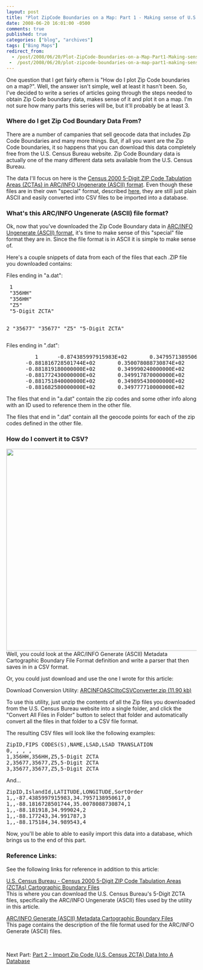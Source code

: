 ```yaml
---
layout: post
title: "Plot ZipCode Boundaries on a Map: Part 1 - Making sense of U.S. Census ZCTA ARC/INFO Ungenerate (ASCII) files"
date: 2008-06-20 16:01:00 -0500
comments: true
published: true
categories: ["blog", "archives"]
tags: ["Bing Maps"]
redirect_from: 
  - /post/2008/06/20/Plot-ZipCode-Boundaries-on-a-Map-Part1-Making-sense-of-US-Census-ZCTA-ARCINFO-Ungenerate-ASCII-files
 -  /post/2008/06/20/plot-zipcode-boundaries-on-a-map-part1-making-sense-of-us-census-zcta-arcinfo-ungenerate-ascii-files
---
```

<!-- more -->
<p>One question that I get fairly oftern is "How do I plot Zip Code boundaries on a map?". Well, the answer isn't simple, well at least it hasn't been. So, I've decided to write a series of articles going through the steps needed to obtain Zip Code boundary data, makes sense of it and plot it on a map. I'm not sure how many parts this series will be, but it'll probably be at least 3.</p>
<h3>Where do I get Zip Cod Boundary Data From?</h3>
<p>There are a number of campanies that sell geocode data that includes Zip Code Boundaries and many more things. But, if all you want are the Zip Code boundaries, it so happens that you can download this data completely free from the U.S. Census Bureau website. Zip Code Boundary data is actually one of the many different data sets available from the U.S. Census Bureau.</p>
<p>The data I'll focus on&nbsp;here is the <a href="http://www.census.gov/geo/www/cob/z52000.html">Census 2000 5-Digit ZIP Code Tabulation Areas (ZCTAs) in ARC/INFO Ungenerate (ASCII) format</a>. Even though these files are in their own "special" format, described <a href="http://www.census.gov/geo/www/cob/ascii_info.html">here</a>, they are still just plain ASCII and easily converted into CSV files to be imported into a database.</p>
<h3>What's this ARC/INFO Ungenerate (ASCII) file format?</h3>
<p>Ok, now that you've downloaded the Zip Code Boundary data in <a href="http://www.census.gov/geo/www/cob/ascii_info.html">ARC/INFO Ungenerate (ASCII) format</a>, it's time to make sense of this "special" file format they are in. Since the file format is in ASCII it is simple to make sense of.</p>
<p>Here's a couple snippets of data from each of the files that each .ZIP file you downloaded contains:</p>
<p>Files ending in "a.dat":&nbsp;</p>
<pre class="brush: plain; first-line: 1; tab-size: 4; toolbar: false; "> 1
 "356HH"
 "356HH"
 "Z5"
 "5-Digit ZCTA"
 
 2
 "35677"
 "35677"
 "Z5"
 "5-Digit ZCTA"</pre>
<p>Files ending in ".dat":</p>
<pre class="brush: plain; first-line: 1; tab-size: 4; toolbar: false; ">         1      -0.874385997915983E+02       0.347957138950617E+02
      -0.881816728501744E+02       0.350078088730874E+02
      -0.881819180000000E+02       0.349990240000000E+02
      -0.881772430000000E+02       0.349917870000000E+02
      -0.881751840000000E+02       0.349895430000000E+02
      -0.881682580000000E+02       0.349777710000000E+02</pre>
<p>The files that end in "a.dat" contain the zip codes and some other info along with an ID used to reference them in the other file.</p>
<p>The files that end in ".dat" contain all the geocode points for each of the zip codes defined in the other file.</p>
<h3>How do I convert it to CSV?</h3>
<p><img src="/images/postsARCINFOASCIItoCSVConverter_Screenshot.png" alt="" width="660" height="534" align="right" />Well, you could look at the ARC/INFO Generate (ASCII) Metadata Cartographic Boundary File Format definition and write a parser that then saves in in a CSV format.</p>
<p>Or, you could just download and use the one I wrote for this article:</p>
<p>Download Conversion Utility: <a href="/file.axd?file=ARCINFOASCIItoCSVConverter.zip" rel="enclosure">ARCINFOASCIItoCSVConverter.zip (11.90 kb)</a></p>
<p>To use this utility, just unzip the contents of all the Zip files you downloaded from the U.S. Census Bureau website into a single folder, and click the "Convert All Files in Folder" button to select that folder and automatically convert all the files in that folder to a CSV file format.</p>
<p>The resulting CSV files will look like the following examples:</p>
<pre class="brush: plain; first-line: 1; tab-size: 4; toolbar: false; ">ZipID,FIPS CODES(S),NAME,LSAD,LSAD TRANSLATION
0, , , ,
1,356HH,356HH,Z5,5-Digit ZCTA
2,35677,35677,Z5,5-Digit ZCTA
3,35677,35677,Z5,5-Digit ZCTA</pre>
<p>And...</p>
<pre class="brush: plain; first-line: 1; tab-size: 4; toolbar: false; ">ZipID,IslandId,LATITUDE,LONGITUDE,SortOrder
1,,-87.4385997915983,34.7957138950617,0
1,,-88.1816728501744,35.0078088730874,1
1,,-88.181918,34.999024,2
1,,-88.177243,34.991787,3
1,,-88.175184,34.989543,4</pre>
<p>Now, you'll be able to able to easily import this data into a database, which brings us to the end of this part.</p>
<h3>Reference Links:</h3>
<p>See the following links for reference in addition to this article:</p>
<p><a href="http://www.census.gov/geo/www/cob/z52000.html">U.S. Census Bureau - Census 2000&nbsp;5-Digit ZIP Code Tabulation Areas (ZCTAs) Cartographic Boundary Files</a>&nbsp;<br /> This is where you can download the U.S. Census Bureau's 5-Digit ZCTA files, specifically the ARC/INFO Ungenerate (ASCII) files used by the utility in this article.</p>
<p><a href="http://www.census.gov/geo/www/cob/ascii_info.html">ARC/INFO Generate (ASCII) Metadata Cartographic Boundary Files</a><br /> This page contains the description of the file format used for the ARC/INFO Generate (ASCII) files.</p>
<p>&nbsp;</p>
<p>Next Part: <a href="/post/2008/06/Plot-ZipCode-Boundaries-on-a-Map-Part-2-Import-Zip-Code-US-Census-ZCTA-Data-Into-A-Database.aspx">Part 2 - Import Zip Code (U.S. Census ZCTA) Data Into A Database</a></p>
